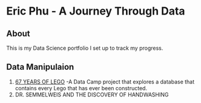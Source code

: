 # Eric Phu - A Journey Through Data
## About
This is my Data Science portfolio I set up to track my progress.

## Data Manipulaion
1. [67 YEARS OF LEGO](https://github.com/phutondog/data_science_portfolio/blob/master/Exploring%2067%20years%20of%20LEGO/Exploring%20Lego.ipynb)
-A Data Camp project that explores a database that contains every Lego that has ever been constructed.
2. DR. SEMMELWEIS AND THE DISCOVERY OF HANDWASHING
